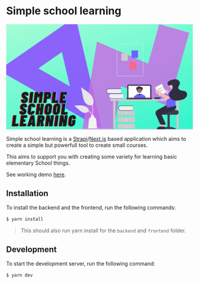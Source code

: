 # Simple school learning

![Banner](banner.png)

Simple school learning is a [Strapi](https://strapi.io/)/[Next.js](https://nextjs.org/) based application which aims to create a simple but powerfull tool to create small courses.

This aims to support you with creating some variety for learning basic elementary School things.

See working demo [here](https://monosnap.com/file/mtHxcFrjMceOFN8V9KKnoB2cetcNaW).

## Installation

To install the backend and the frontend, run the following commands:

```bash
$ yarn install
```

> This should also run yarn install for the `backend` and `frontend` folder.

## Development

To start the development server, run the following command:

```bash
$ yarn dev
```
